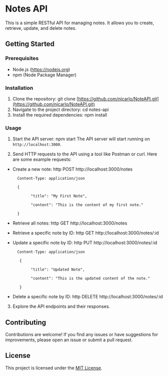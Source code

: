 # Notes API

This is a simple RESTful API for managing notes. It allows you to create, retrieve, update, and delete notes.

## Getting Started

### Prerequisites

- Node.js (https://nodejs.org)
- npm (Node Package Manager)

### Installation

1. Clone the repository: git clone [https://github.com/njcarlo/NoteAPI.git](https://github.com/njcarlo/NoteAPI.git)
2. Navigate to the project directory: cd notes-api
3. Install the required dependencies: npm install

### Usage

1. Start the API server: npm start
   The API server will start running on `http://localhost:3000`.

2. Send HTTP requests to the API using a tool like Postman or curl. Here are some example requests:

- Create a new note: http POST http://localhost:3000/notes

        Content-Type: application/json
        
        {
        
              "title": "My First Note",
           
              "content": "This is the content of my first note."
        
        }
  
- Retrieve all notes: http GET http://localhost:3000/notes

- Retrieve a specific note by ID: http GET http://localhost:3000/notes/:id

- Update a specific note by ID: http PUT http://localhost:3000/notes/:id

        Content-Type: application/json
        
         {
        
              "title": "Updated Note",
           
              "content": "This is the updated content of the note."
        
         }

- Delete a specific note by ID: http DELETE http://localhost:3000/notes/:id

3. Explore the API endpoints and their responses.

## Contributing

Contributions are welcome! If you find any issues or have suggestions for improvements, please open an issue or submit a pull request.

## License

This project is licensed under the [MIT License](LICENSE).
